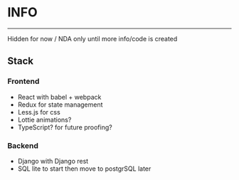 # INFO #
---------------------
Hidden for now / NDA only until more info/code is created


## Stack ##

### Frontend ###
* React with babel + webpack
* Redux for state management
* Less.js for css
* Lottie animations?
* TypeScript? for future proofing?

### Backend ### 
* Django with Django rest
* SQL lite to start then move to postgrSQL later

